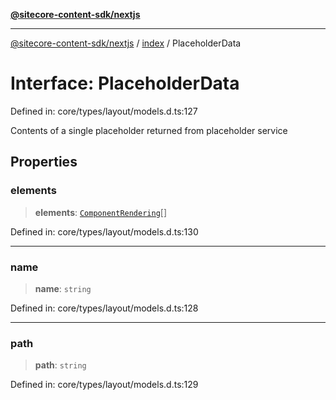 [**@sitecore-content-sdk/nextjs**](../../README.md)

***

[@sitecore-content-sdk/nextjs](../../README.md) / [index](../README.md) / PlaceholderData

# Interface: PlaceholderData

Defined in: core/types/layout/models.d.ts:127

Contents of a single placeholder returned from placeholder service

## Properties

### elements

> **elements**: [`ComponentRendering`](ComponentRendering.md)[]

Defined in: core/types/layout/models.d.ts:130

***

### name

> **name**: `string`

Defined in: core/types/layout/models.d.ts:128

***

### path

> **path**: `string`

Defined in: core/types/layout/models.d.ts:129
